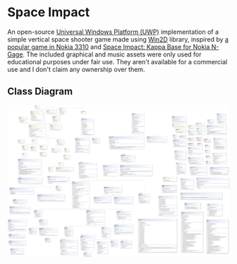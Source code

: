 # Space Impact

An open-source [Universal Windows Platform (UWP)](https://docs.microsoft.com/en-us/windows/uwp/get-started/universal-application-platform-guide) implementation of a simple vertical space shooter game made using [Win2D](https://github.com/Microsoft/Win2D) library, inspired by [a popular game in Nokia 3310](https://en.wikipedia.org/wiki/Space_Impact) and [Space Impact: Kappa Base for Nokia N-Gage](https://www.youtube.com/watch?v=pvztKb6lqnQ). The included graphical and music assets were only used for educational purposes under fair use. They aren't available for a commercial use and I don't claim any ownership over them.

## Class Diagram

![Class Diagram](ClassDiagram_Alpha_Release.png)